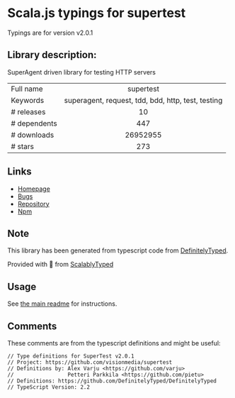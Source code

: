
# Scala.js typings for supertest

Typings are for version v2.0.1

## Library description:
SuperAgent driven library for testing HTTP servers

|                    |                 |
| ------------------ | :-------------: |
| Full name          | supertest |
| Keywords           | superagent, request, tdd, bdd, http, test, testing |
| # releases         | 10 |
| # dependents       | 447 |
| # downloads        | 26952955 |
| # stars            | 273 |

## Links
- [Homepage](https://github.com/visionmedia/supertest#readme)
- [Bugs](https://github.com/visionmedia/supertest/issues)
- [Repository](https://github.com/visionmedia/supertest)
- [Npm](https://www.npmjs.com/package/supertest)
    


## Note
This library has been generated from typescript code from [DefinitelyTyped](https://definitelytyped.org).

Provided with :purple_heart: from [ScalablyTyped](https://github.com/oyvindberg/ScalablyTyped)

## Usage
See [the main readme](../../readme.md) for instructions.

## Comments

These comments are from the typescript definitions and might be useful:
```
// Type definitions for SuperTest v2.0.1
// Project: https://github.com/visionmedia/supertest
// Definitions by: Alex Varju <https://github.com/varju>
//                 Petteri Parkkila <https://github.com/pietu>
// Definitions: https://github.com/DefinitelyTyped/DefinitelyTyped
// TypeScript Version: 2.2

```

